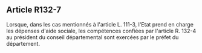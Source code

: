 ## Article R132-7

Lorsque, dans les cas mentionnés à l'article L. 111-3, l'Etat prend en charge les dépenses d'aide sociale, les
compétences confiées par l'article R. 132-4 au président du conseil départemental sont exercées par le préfet
du département.

